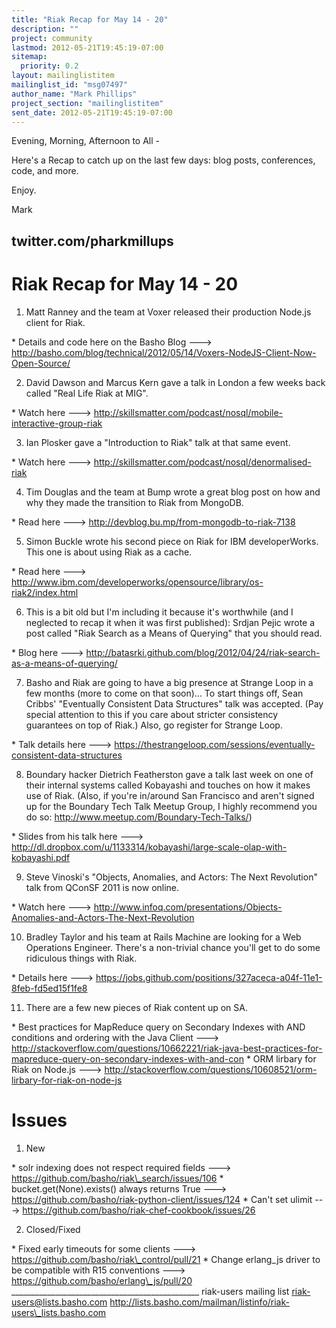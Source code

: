 ```yaml
---
title: "Riak Recap for May 14 - 20"
description: ""
project: community
lastmod: 2012-05-21T19:45:19-07:00
sitemap:
  priority: 0.2
layout: mailinglistitem
mailinglist_id: "msg07497"
author_name: "Mark Phillips"
project_section: "mailinglistitem"
sent_date: 2012-05-21T19:45:19-07:00
---
```



Evening, Morning, Afternoon to All -

Here's a Recap to catch up on the last few days: blog posts, conferences,
code, and more.

Enjoy.

Mark

twitter.com/pharkmillups
-----------------------------------

Riak Recap for May 14 - 20
====================

1) Matt Ranney and the team at Voxer released their production Node.js
client for Riak.

\* Details and code here on the Basho Blog ---&gt;
http://basho.com/blog/technical/2012/05/14/Voxers-NodeJS-Client-Now-Open-Source/

2) David Dawson and Marcus Kern gave a talk in London a few weeks back
called "Real Life Riak at MIG".

\* Watch here ---&gt;
http://skillsmatter.com/podcast/nosql/mobile-interactive-group-riak

3) Ian Plosker gave a "Introduction to Riak" talk at that same event.

\* Watch here ---&gt; http://skillsmatter.com/podcast/nosql/denormalised-riak

4) Tim Douglas and the team at Bump wrote a great blog post on how and why
they made the transition to Riak from MongoDB.

\* Read here ---&gt; http://devblog.bu.mp/from-mongodb-to-riak-7138

5) Simon Buckle wrote his second piece on Riak for IBM developerWorks. This
one is about using Riak as a cache.

\* Read here ---&gt;
http://www.ibm.com/developerworks/opensource/library/os-riak2/index.html

6) This is a bit old but I'm including it because it's worthwhile (and I
neglected to recap it when it was first published): Srdjan Pejic wrote a
post called "Riak Search as a Means of Querying" that you should read.

\* Blog here ---&gt;
http://batasrki.github.com/blog/2012/04/24/riak-search-as-a-means-of-querying/

7) Basho and Riak are going to have a big presence at Strange Loop in a few
months (more to come on that soon)... To start things off, Sean Cribbs'
"Eventually Consistent Data Structures" talk was accepted. (Pay special
attention to this if you care about stricter consistency guarantees on top
of Riak.) Also, go register for Strange Loop.

\* Talk details here ---&gt;
https://thestrangeloop.com/sessions/eventually-consistent-data-structures

8) Boundary hacker Dietrich Featherston gave a talk last week on one of
their internal systems called Kobayashi and touches on how it makes use of
Riak. (Also, if you're in/around San Francisco and aren't signed up for the
Boundary Tech Talk Meetup Group, I highly recommend you do so:
http://www.meetup.com/Boundary-Tech-Talks/)

\* Slides from his talk here ---&gt;
http://dl.dropbox.com/u/1133314/kobayashi/large-scale-olap-with-kobayashi.pdf

9) Steve Vinoski's "Objects, Anomalies, and Actors: The Next Revolution"
talk from QConSF 2011 is now online.

\* Watch here ---&gt;
http://www.infoq.com/presentations/Objects-Anomalies-and-Actors-The-Next-Revolution

10) Bradley Taylor and his team at Rails Machine are looking for a Web
Operations Engineer. There's a non-trivial chance you'll get to do some
ridiculous things with Riak.

\* Details here ---&gt;
https://jobs.github.com/positions/327aceca-a04f-11e1-8feb-fd5ed15f1fe8

11) There are a few new pieces of Riak content up on SA.

\* Best practices for MapReduce query on Secondary Indexes with AND
conditions and ordering with the Java Client ---&gt;
http://stackoverflow.com/questions/10662221/riak-java-best-practices-for-mapreduce-query-on-secondary-indexes-with-and-con
\* ORM lirbary for Riak on Node.js ---&gt;
http://stackoverflow.com/questions/10608521/orm-lirbary-for-riak-on-node-js


# Issues

1) New

\* solr indexing does not respect required fields ---&gt;
https://github.com/basho/riak\_search/issues/106
\* bucket.get(None).exists() always returns True ---&gt;
https://github.com/basho/riak-python-client/issues/124
\* Can't set ulimit ---&gt;
https://github.com/basho/riak-chef-cookbook/issues/26

2) Closed/Fixed

\* Fixed early timeouts for some clients ---&gt;
https://github.com/basho/riak\_control/pull/21
\* Change erlang\_js driver to be compatible with R15 conventions ---&gt;
https://github.com/basho/erlang\_js/pull/20
\_\_\_\_\_\_\_\_\_\_\_\_\_\_\_\_\_\_\_\_\_\_\_\_\_\_\_\_\_\_\_\_\_\_\_\_\_\_\_\_\_\_\_\_\_\_\_
riak-users mailing list
riak-users@lists.basho.com
http://lists.basho.com/mailman/listinfo/riak-users\_lists.basho.com

